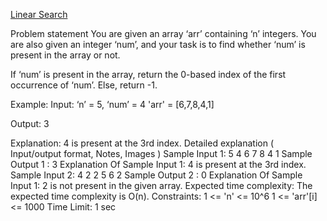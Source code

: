 <a href = "https://www.codingninjas.com/studio/guided-paths/data-structures-algorithms/content/607713/offering/9536703?goalRedirection=true">Linear Search</a><p>

Problem statement
You are given an array ‘arr’ containing ‘n’ integers. You are also given an integer ‘num’, and your task is to find whether ‘num’ is present in the array or not.



If ‘num’ is present in the array, return the 0-based index of the first occurrence of ‘num’. Else, return -1.



Example:
Input: ‘n’ = 5, ‘num’ = 4
'arr' =  [6,7,8,4,1]

Output: 3

Explanation:
4 is present at the 3rd index.
Detailed explanation ( Input/output format, Notes, Images )
Sample Input 1:
5 4
6 7 8 4 1
Sample Output 1 :
3
Explanation Of Sample Input 1:
4 is present at the 3rd index.
Sample Input 2:
4 2
2 5 6 2
Sample Output 2 :
0
Explanation Of Sample Input 1:
2 is not present in the given array.
Expected time complexity:
The expected time complexity is O(n).
Constraints:
1  <= 'n' <= 10^6
1 <= 'arr'[i] <= 1000
Time Limit: 1 sec